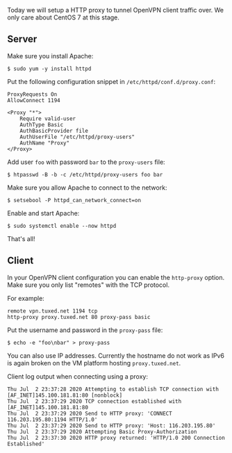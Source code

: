 Today we will setup a HTTP proxy to tunnel OpenVPN client traffic over. We only
care about CentOS 7 at this stage.

## Server

Make sure you install Apache:

    $ sudo yum -y install httpd

Put the following configuration snippet in `/etc/httpd/conf.d/proxy.conf`:

    ProxyRequests On
    AllowConnect 1194

    <Proxy "*">
        Require valid-user
        AuthType Basic
        AuthBasicProvider file
        AuthUserFile "/etc/httpd/proxy-users"
        AuthName "Proxy"
    </Proxy>

Add user `foo` with password `bar` to the `proxy-users` file:

    $ htpasswd -B -b -c /etc/httpd/proxy-users foo bar

Make sure you allow Apache to connect to the network:

    $ setsebool -P httpd_can_network_connect=on

Enable and start Apache:

    $ sudo systemctl enable --now httpd

That's all!

## Client

In your OpenVPN client configuration you can enable the `http-proxy` option. 
Make sure you only list "remotes" with the TCP protocol.

For example:

    remote vpn.tuxed.net 1194 tcp
    http-proxy proxy.tuxed.net 80 proxy-pass basic

Put the username and password in the `proxy-pass` file:

    $ echo -e "foo\nbar" > proxy-pass

You can also use IP addresses. Currently the hostname do not work as IPv6 is 
again broken on the VM platform hosting `proxy.tuxed.net`.

Client log output when connecting using a proxy:

    Thu Jul  2 23:37:28 2020 Attempting to establish TCP connection with [AF_INET]145.100.181.81:80 [nonblock]
    Thu Jul  2 23:37:29 2020 TCP connection established with [AF_INET]145.100.181.81:80
    Thu Jul  2 23:37:29 2020 Send to HTTP proxy: 'CONNECT 116.203.195.80:1194 HTTP/1.0'
    Thu Jul  2 23:37:29 2020 Send to HTTP proxy: 'Host: 116.203.195.80'
    Thu Jul  2 23:37:29 2020 Attempting Basic Proxy-Authorization
    Thu Jul  2 23:37:30 2020 HTTP proxy returned: 'HTTP/1.0 200 Connection Established'
